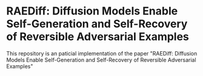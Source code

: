 # RAEDiff: Diffusion Models Enable Self-Generation and Self-Recovery of Reversible Adversarial Examples
This repository is an paticial implementation of the paper "RAEDiff: Diffusion Models Enable Self-Generation and Self-Recovery of Reversible Adversarial Examples"


